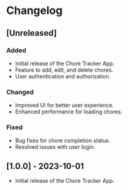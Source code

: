 # Changelog

## [Unreleased]

### Added

- Initial release of the Chore Tracker App.
- Feature to add, edit, and delete chores.
- User authentication and authorization.

### Changed

- Improved UI for better user experience.
- Enhanced performance for loading chores.

### Fixed

- Bug fixes for chore completion status.
- Resolved issues with user login.

## [1.0.0] - 2023-10-01

- Initial release of the Chore Tracker App.
